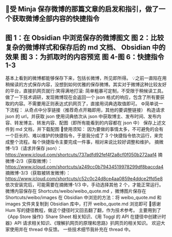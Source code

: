 🌟受 Minja 保存微博的那篇文章的启发和指引，做了一个获取微博全部内容的快捷指令
----
图 1：在 Obsidian 中浏览保存的微博图文
图 2：比较复杂的微博样式和保存后的 md 文档、 Obsidian 中的效果
图 3：为抓取时的内容预览
图 4-图 6：快捷指令 1-3
----
基本上看到的微博都能够保存下来，包括长微博，所见即所得。
💡之前一直陷在用稍候读的方式保存内容，没想到如何优雅的保存微博。其实对于微博这种比较友好的平台，直接扒网页就行:笑得满地打滚: 简单粗暴可定制，不受限于稍候读工具。
做了一下技术调研，发现微博现在会返回一个 json 格式的响应，包含了所有要获取的内容。不需要用正则表达式扒网页了，直接用词典选取值即可。
⚙️简单说一下流程：
从奇点中分享链接（推荐奇点开箱即用，其他的要调整链接）
构造请求 json 的 url，并获取 json
使用词典依次从 json 中获取博主、发布时间、发布内容、转发博主、转发内容、配图（即所有能看到的内容都在 json 中）
保存上述文件到 md 文档，并下载配图
📜使用须知：
因为要做的事情太多，不可避免的会有一个巨长的、难以维护的快捷指令，于是我分成了 3 个快捷指令依次运行，来完成整个流程。每个快捷指令主要完成一件事，相对来说比较好调整和维护。
摘微博-1/3（请求并保存 json）：https://www.icloud.com/shortcuts/737adfd92fef4f2a8cf0f050b272aaf4
摘微博-2/3（获取微博）：https://www.icloud.com/shortcuts/a249cc0b79434519978299df8baccda4
摘微博-3/3（获取被转发微博）：https://www.icloud.com/shortcuts/c52c0c24d8ce4aa0859e4ddce2ffd5e8
依次安装完后，可能需要在摘微博-1/3 中，手动选择其他 2 个，才能正常运行。
微博内容保存在 Shortcuts/weibo/weibo_quote.md ，微博图片保存在 Shortcuts/weibo/images
在 Obsidian 中浏览的方法：将 weibo_quote.md 和 images 文件夹复制到 Obsidian 库中，打开 weibo_quote.md 浏览即可
🙏感谢 Hum 写的捷径教程，做这个捷径时又回去翻了翻，作为技术参考。
主要用到了《App Store 操作》Share Sheet 相关知识、《用 Toggl 的 API 在捷径中创建计时器》API 请求相关知识、《理解扒网页的原理和思路》扒网页的相关知识。
欢迎大家使用并在 thread 中反馈。
一些技术细节我补充在 thread 中。
